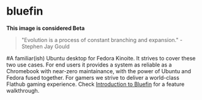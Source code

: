 # bluefin
**This image is considered Beta** 

> "Evolution is a process of constant branching and expansion." - Stephen Jay Gould

#A familiar(ish) Ubuntu desktop for Fedora Kinoite. It strives to cover these two use cases. For end users it provides a system as reliable as a Chromebook with near-zero maintainance, with the power of Ubuntu and Fedora fused together. For gamers we strive to deliver a world-class Flathub gaming experience. Check [Introduction to Bluefin](https://universal-blue.discourse.group/t/introduction-to-bluefin/41) for a feature walkthrough.